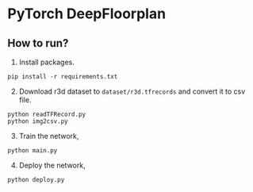 # PyTorch DeepFloorplan

## How to run?
1. Install packages. 
```
pip install -r requirements.txt
```
2. Download r3d dataset to `dataset/r3d.tfrecords` and convert it to csv file.
```
python readTFRecord.py
python img2csv.py
```
3. Train the network,
```
python main.py
```
4. Deploy the network, 
```
python deploy.py
```